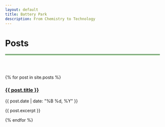 ```yaml
---
layout: default
title: Battery Park
description: From Chemistry to Technology
---
```


# Posts <i class="arrow right"></i>

<hr style="background: linear-gradient(#4a8049, #d8f5d0); height: 5px; border: none;">
<br><br>

{% for post in site.posts %}
  <article class="post">
    <h3><a href="{{ post.url | relative_url }}">{{ post.title }}</a></h3>
    <p class="post-date">{{ post.date | date: "%B %d, %Y" }}</p>
    <p>{{ post.excerpt }}</p>
  </article>
{% endfor %}
